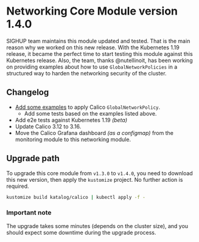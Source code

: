 # Networking Core Module version 1.4.0

SIGHUP team maintains this module updated and tested. That is the main reason why we worked on this new release.
With the Kubernetes 1.19 release, it became the perfect time to start testing this module against this Kubernetes
release. Also, the team, thanks @nutellinoit, has been working on providing examples about how to use
`GlobalNetworkPolicies` in a structured way to harden the networking security of the cluster.

## Changelog

- [Add some examples](../../examples/globalnetworkpolicies) to apply Calico `GlobalNetworkPolicy`.
  - Add some tests based on the examples listed above.
- Add e2e tests against Kubernetes 1.19 *(beta)*
- Update Calico 3.12 to 3.16.
- Move the Calico Grafana dashboard *(as a configmap)* from the monitoring module to this networking module.

## Upgrade path

To upgrade this core module from `v1.3.0` to `v1.4.0`, you need to download this new version, then apply the
`kustomize` project. No further action is required.

```bash
kustomize build katalog/calico | kubectl apply -f -
```

### Important note

The upgrade takes some minutes (depends on the cluster size),
and you should expect some downtime during the upgrade process.
